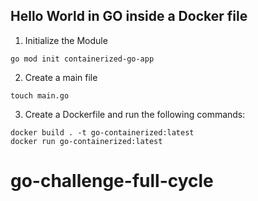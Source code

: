 ## Hello World in GO inside a Docker file

1. Initialize the Module 
```
go mod init containerized-go-app
```
2. Create a main file
```
touch main.go
```
3. Create a Dockerfile and run the following commands:
```
docker build . -t go-containerized:latest
docker run go-containerized:latest
```
# go-challenge-full-cycle
